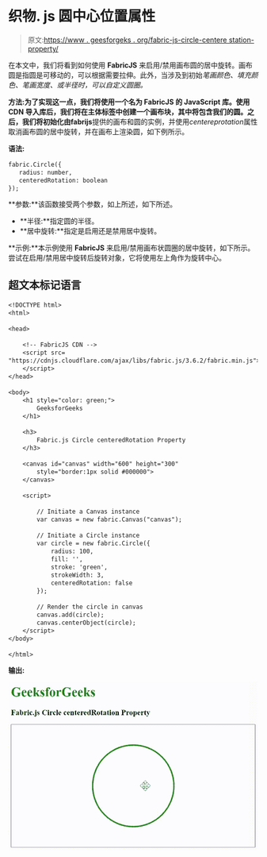 # 织物. js 圆中心位置属性

> 原文:[https://www . geesforgeks . org/fabric-js-circle-centere station-property/](https://www.geeksforgeeks.org/fabric-js-circle-centeredrotation-property/)

在本文中，我们将看到如何使用 **FabricJS** 来启用/禁用画布圆的居中旋转。画布圆是指圆是可移动的，可以根据需要拉伸。此外，当涉及到初始*笔画颜色、填充颜色、笔画宽度、*或*半径时，可以自定义圆圈。*

**方法:**为了实现这一点，我们将使用一个名为 **FabricJS** 的 JavaScript 库。使用 CDN 导入库后，我们将在主体标签中创建一个画布块，其中将包含我们的圆。之后，我们将初始化由**fabrijs**提供的画布和圆的实例，并使用*centereprotation*属性取消画布圆的居中旋转，并在画布上渲染圆，如下例所示。

**语法:**

```
fabric.Circle({
   radius: number,
   centeredRotation: boolean
});
```

**参数:**该函数接受两个参数，如上所述，如下所述。

*   **半径:**指定圆的半径。
*   **居中旋转:**指定是启用还是禁用居中旋转。

**示例:**本示例使用 **FabricJS** 来启用/禁用画布状圆圈的居中旋转，如下所示。尝试在启用/禁用居中旋转后旋转对象，它将使用左上角作为旋转中心。

## 超文本标记语言

```
<!DOCTYPE html>
<html>

<head>

    <!-- FabricJS CDN -->
    <script src=
"https://cdnjs.cloudflare.com/ajax/libs/fabric.js/3.6.2/fabric.min.js">
    </script>
</head>

<body>
    <h1 style="color: green;">
        GeeksforGeeks
    </h1>

    <h3>
        Fabric.js Circle centeredRotation Property
    </h3>

    <canvas id="canvas" width="600" height="300"
        style="border:1px solid #000000">
    </canvas>

    <script>

        // Initiate a Canvas instance 
        var canvas = new fabric.Canvas("canvas");

        // Initiate a Circle instance 
        var circle = new fabric.Circle({
            radius: 100,
            fill: '',
            stroke: 'green',
            strokeWidth: 3,
            centeredRotation: false
        });

        // Render the circle in canvas 
        canvas.add(circle);
        canvas.centerObject(circle);
    </script>
</body>

</html>
```

**输出:**

![](img/be2442e22d6bc88effdff223845c2687.png)